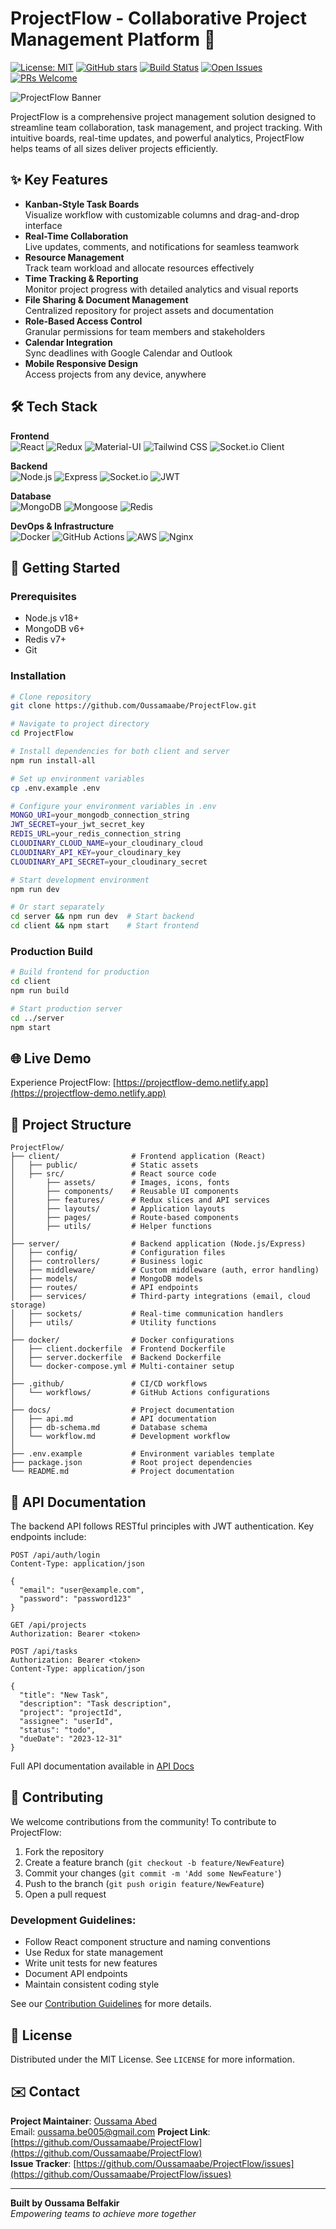# ProjectFlow - Collaborative Project Management Platform 🚀

[![License: MIT](https://img.shields.io/badge/License-MIT-yellow.svg)](https://opensource.org/licenses/MIT)
[![GitHub stars](https://img.shields.io/github/stars/Oussamaabe/ProjectFlow?style=social)](https://github.com/Oussamaabe/ProjectFlow/stargazers)
[![Build Status](https://img.shields.io/github/actions/workflow/status/Oussamaabe/ProjectFlow/ci.yml?branch=main)](https://github.com/Oussamaabe/ProjectFlow/actions)
[![Open Issues](https://img.shields.io/github/issues/Oussamaabe/ProjectFlow)](https://github.com/Oussamaabe/ProjectFlow/issues)
[![PRs Welcome](https://img.shields.io/badge/PRs-welcome-brightgreen.svg)](https://github.com/Oussamaabe/ProjectFlow/pulls)

![ProjectFlow Banner](https://raw.githubusercontent.com/Oussamaabe/ProjectFlow/main/client/public/images/banner.png)

ProjectFlow is a comprehensive project management solution designed to streamline team collaboration, task management, and project tracking. With intuitive boards, real-time updates, and powerful analytics, ProjectFlow helps teams of all sizes deliver projects efficiently.

## ✨ Key Features

- **Kanban-Style Task Boards**  
  Visualize workflow with customizable columns and drag-and-drop interface
- **Real-Time Collaboration**  
  Live updates, comments, and notifications for seamless teamwork
- **Resource Management**  
  Track team workload and allocate resources effectively
- **Time Tracking & Reporting**  
  Monitor project progress with detailed analytics and visual reports
- **File Sharing & Document Management**  
  Centralized repository for project assets and documentation
- **Role-Based Access Control**  
  Granular permissions for team members and stakeholders
- **Calendar Integration**  
  Sync deadlines with Google Calendar and Outlook
- **Mobile Responsive Design**  
  Access projects from any device, anywhere

## 🛠️ Tech Stack

**Frontend**  
![React](https://img.shields.io/badge/React-20232A?style=for-the-badge&logo=react&logoColor=61DAFB)
![Redux](https://img.shields.io/badge/Redux-593D88?style=for-the-badge&logo=redux&logoColor=white)
![Material-UI](https://img.shields.io/badge/Material--UI-0081CB?style=for-the-badge&logo=mui&logoColor=white)
![Tailwind CSS](https://img.shields.io/badge/Tailwind_CSS-38B2AC?style=for-the-badge&logo=tailwind-css&logoColor=white)
![Socket.io Client](https://img.shields.io/badge/Socket.io-010101?style=for-the-badge&logo=socket.io&logoColor=white)

**Backend**  
![Node.js](https://img.shields.io/badge/Node.js-339933?style=for-the-badge&logo=nodedotjs&logoColor=white)
![Express](https://img.shields.io/badge/Express-000000?style=for-the-badge&logo=express&logoColor=white)
![Socket.io](https://img.shields.io/badge/Socket.io-010101?style=for-the-badge&logo=socket.io&logoColor=white)
![JWT](https://img.shields.io/badge/JWT-000000?style=for-the-badge&logo=jsonwebtokens&logoColor=white)

**Database**  
![MongoDB](https://img.shields.io/badge/MongoDB-47A248?style=for-the-badge&logo=mongodb&logoColor=white)
![Mongoose](https://img.shields.io/badge/Mongoose-880000?style=for-the-badge&logo=mongodb&logoColor=white)
![Redis](https://img.shields.io/badge/Redis-DC382D?style=for-the-badge&logo=redis&logoColor=white)

**DevOps & Infrastructure**  
![Docker](https://img.shields.io/badge/Docker-2496ED?style=for-the-badge&logo=docker&logoColor=white)
![GitHub Actions](https://img.shields.io/badge/GitHub_Actions-2088FF?style=for-the-badge&logo=github-actions&logoColor=white)
![AWS](https://img.shields.io/badge/AWS-232F3E?style=for-the-badge&logo=amazon-aws&logoColor=white)
![Nginx](https://img.shields.io/badge/nginx-009639?style=for-the-badge&logo=nginx&logoColor=white)

## 🚀 Getting Started

### Prerequisites
- Node.js v18+
- MongoDB v6+
- Redis v7+
- Git

### Installation

```bash
# Clone repository
git clone https://github.com/Oussamaabe/ProjectFlow.git

# Navigate to project directory
cd ProjectFlow

# Install dependencies for both client and server
npm run install-all

# Set up environment variables
cp .env.example .env

# Configure your environment variables in .env
MONGO_URI=your_mongodb_connection_string
JWT_SECRET=your_jwt_secret_key
REDIS_URL=your_redis_connection_string
CLOUDINARY_CLOUD_NAME=your_cloudinary_cloud
CLOUDINARY_API_KEY=your_cloudinary_key
CLOUDINARY_API_SECRET=your_cloudinary_secret

# Start development environment
npm run dev

# Or start separately
cd server && npm run dev  # Start backend
cd client && npm start    # Start frontend
```

### Production Build
```bash
# Build frontend for production
cd client
npm run build

# Start production server
cd ../server
npm start
```

## 🌐 Live Demo

Experience ProjectFlow: [https://projectflow-demo.netlify.app](https://projectflow-demo.netlify.app)  

## 🧩 Project Structure

```
ProjectFlow/
├── client/                # Frontend application (React)
│   ├── public/            # Static assets
│   ├── src/               # React source code
│       ├── assets/        # Images, icons, fonts
│       ├── components/    # Reusable UI components
│       ├── features/      # Redux slices and API services
│       ├── layouts/       # Application layouts
│       ├── pages/         # Route-based components
│       ├── utils/         # Helper functions
│
├── server/                # Backend application (Node.js/Express)
│   ├── config/            # Configuration files
│   ├── controllers/       # Business logic
│   ├── middleware/        # Custom middleware (auth, error handling)
│   ├── models/            # MongoDB models
│   ├── routes/            # API endpoints
│   ├── services/          # Third-party integrations (email, cloud storage)
│   ├── sockets/           # Real-time communication handlers
│   ├── utils/             # Utility functions
│
├── docker/                # Docker configurations
│   ├── client.dockerfile  # Frontend Dockerfile
│   ├── server.dockerfile  # Backend Dockerfile
│   └── docker-compose.yml # Multi-container setup
│
├── .github/               # CI/CD workflows
│   └── workflows/         # GitHub Actions configurations
│
├── docs/                  # Project documentation
│   ├── api.md             # API documentation
│   ├── db-schema.md       # Database schema
│   └── workflow.md        # Development workflow
│
├── .env.example           # Environment variables template
├── package.json           # Root project dependencies
└── README.md              # Project documentation
```

## 🔧 API Documentation

The backend API follows RESTful principles with JWT authentication. Key endpoints include:

```http
POST /api/auth/login
Content-Type: application/json

{
  "email": "user@example.com",
  "password": "password123"
}
```

```http
GET /api/projects
Authorization: Bearer <token>
```

```http
POST /api/tasks
Authorization: Bearer <token>
Content-Type: application/json

{
  "title": "New Task",
  "description": "Task description",
  "project": "projectId",
  "assignee": "userId",
  "status": "todo",
  "dueDate": "2023-12-31"
}
```

Full API documentation available in [API Docs](./docs/api.md)

## 🤝 Contributing

We welcome contributions from the community! To contribute to ProjectFlow:

1. Fork the repository
2. Create a feature branch (`git checkout -b feature/NewFeature`)
3. Commit your changes (`git commit -m 'Add some NewFeature'`)
4. Push to the branch (`git push origin feature/NewFeature`)
5. Open a pull request

### Development Guidelines:
- Follow React component structure and naming conventions
- Use Redux for state management
- Write unit tests for new features
- Document API endpoints
- Maintain consistent coding style

See our [Contribution Guidelines](CONTRIBUTING.md) for more details.

## 📜 License

Distributed under the MIT License. See `LICENSE` for more information.

## ✉️ Contact

**Project Maintainer**: [Oussama Abed](https://github.com/Oussamaabe)  
Email: oussama.be005@gmail.com
**Project Link**: [https://github.com/Oussamaabe/ProjectFlow](https://github.com/Oussamaabe/ProjectFlow)  
**Issue Tracker**: [https://github.com/Oussamaabe/ProjectFlow/issues](https://github.com/Oussamaabe/ProjectFlow/issues)

---

**Built by Oussama Belfakir**  
*Empowering teams to achieve more together*
